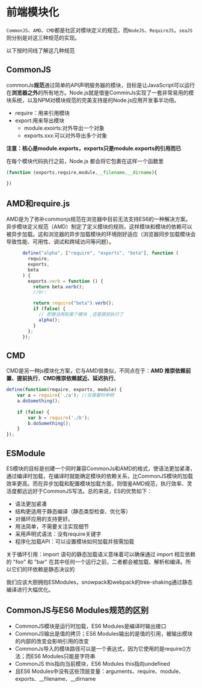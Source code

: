 # 前端模块化

`CommonJS`、`AMD`、`CMD`都是社区对模块定义的规范，而`NodeJS`、`RequireJS`，`seaJS`则分别是对这三种规范的实现。

以下按时间线了解这几种规范

## CommonJS

commonJs**规范**通过简单的API声明服务器的模块，目标是让JavaScript可以运行在**浏览器之外**的所有地方。Node.js就是借鉴ComminJs实现了一套非常易用的模块系统，以及NPM对模块规范的完美支持是的Node.js应用开发事半功倍。

- require：用来引用模块
- export:用来导出模块
  - module.exoirts:对外导出一个对象
  - exports.xxx:可以对外导出多个对象

**注意：核心是module.exports，exports只是module.exports的引用而已**

在每个模块代码执行之前，Node.js 都会将它包裹在这样一个函数里

```js
(function (exports,require,module,__filename,__dirname){

})
```




## AMD和require.js

AMD是为了弥补commonjs规范在浏览器中目前无法支持ES6的一种解决方案。异步模块定义规范（AMD）制定了定义模块的规则，这样模块和模块的依赖可以被异步加载。这和浏览器的异步加载模块的环境刚好适应（浏览器同步加载模块会导致性能、可用性、调试和跨域访问等问题）。

```js
      define("alpha", ["require", "exports", "beta"], function (
        require,
        exports,
        beta
      ) {
        exports.verb = function () {
          return beta.verb();
          //Or:

          return require("beta").verb();
          if (false) {
            // 即便没用到某个模块 ,还是提前执行了
            alpha();
          }
        };
      });
```



## CMD

CMD是另一种js模块化方案，它与AMD很类似，不同点在于：**AMD 推崇依赖前置、提前执行**，**CMD推崇依赖就近、延迟执行**。

```js
define(function(require, exports, module) {
    var a = require('./a'); //在需要时申明
    a.doSomething();
    
    if (false) {
        var b = require('./b');
        b.doSomething();
    }
});

```



## ESModule

ES模块的目标是创建一个同时兼容CommonJs和AMD的格式，使语法更加紧凑，通过编译时加载，在编译时就能确定模块的依赖关系，比CommonJS模块的加载效率更高。而在异步加载和配置模块加载方面，则借鉴AMD规范，执行效率、灵活度都远远好于CommonJS写法。总的来说，ES的优势如下：

- 语法更加紧凑
- 结构更适用于静态编译（静态类型检查、优化等）
- 对循环应用的支持更好。
- 用法简单，不需要关注实现细节
- 采用声明式语法：没有require关键字
- 程序化加载API：可以设置模块如何加载并按需加载

关于循环引用：import 语句的静态加载语义意味着可以确保通过 import 相互依赖的 "foo" 和 "bar" 在其中任何一个运行之前，二者都会被加载、解析和编译。所以它们的环依赖是静态决议的



我们应该大胆拥抱ESModules，snowpack和webpack的tree-shaking通过静态编译进行大幅优化。

## **CommonJS与ES6 Modules规范的区别**

- CommonJS模块是运行时加载，ES6 Modules是编译时输出接口
- CommonJS输出是值的拷贝；ES6 Modules输出的是值的引用，被输出模块的内部的改变会影响引用的改变
- CommonJs导入的模块路径可以是一个表达式，因为它使用的是require()方法；而ES6 Modules只能是字符串
- CommonJS this指向当前模块，ES6 Modules this指向undefined
- 且ES6 Modules中没有这些顶层变量：arguments、require、module、exports、__filename、__dirname

